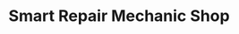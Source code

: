 ---
title: "Smart Repair Mechanic Shop"
url: /indianapolis/smart-repair-mechanic-shop/
shop: Autowerkstatt
---